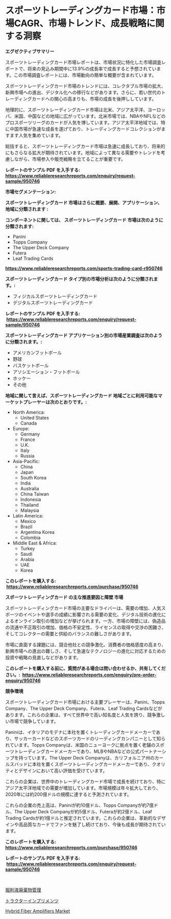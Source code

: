 <p><h1>スポーツトレーディングカード市場：市場CAGR、市場トレンド、成長戦略に関する洞察</h1></p><p><strong>エグゼクティブサマリー</strong></p>
<p><p>スポーツトレーディングカード市場レポートは、市場状況に特化した市場調査レポートで、将来の見込み期間中に13.9%の成長率で成長すると予想されています。この市場調査レポートには、市場動向の簡単な概要が含まれています。</p><p>スポーツトレーディングカード市場のトレンドには、コレクタブル市場の拡大、新興市場への進出、デジタル化への移行などがあります。さらに、若い世代のトレーディングカードへの関心の高まりも、市場の成長を後押ししています。</p><p>地理的に、スポーツトレーディングカード市場は北米、アジア太平洋、ヨーロッパ、米国、中国などの地域に広がっています。北米市場では、NBAやNFLなどのプロスポーツリーグのカードが人気を博しています。アジア太平洋地域では、特に中国市場が急速な成長を遂げており、トレーディングカードコレクションがますます人気を集めています。</p><p>総括すると、スポーツトレーディングカード市場は急速に成長しており、将来的にもさらなる拡大が期待されています。地域によって異なる需要やトレンドを考慮しながら、市場参入や販売戦略を立てることが重要です。</p></p>
<p><strong>レポートのサンプル PDF を入手する: <a href="https://www.reliableresearchreports.com/enquiry/request-sample/950746">https://www.reliableresearchreports.com/enquiry/request-sample/950746</a></strong></p>
<p><strong>市場セグメンテーション:</strong></p>
<p><strong> スポーツトレーディングカード 市場はさらに概要、展開、アプリケーション、地域に分類されます :</strong></p>
<p><strong>コンポーネントに関しては、 スポーツトレーディングカード 市場は次のように分類されます: &nbsp;</strong></p>
<p><ul><li>Panini</li><li>Topps Company</li><li>The Upper Deck Company</li><li>Futera</li><li>Leaf Trading Cards</li></ul></p>
<p><strong><a href="https://www.reliableresearchreports.com/sports-trading-card-r950746">https://www.reliableresearchreports.com/sports-trading-card-r950746</a></strong></p>
<p><strong> スポーツトレーディングカード タイプ別の市場分析は次のように分類されます。:</strong></p>
<p><ul><li>フィジカルスポーツトレーディングカード</li><li>デジタルスポーツトレーディングカード</li></ul></p>
<p><strong>レポートのサンプル PDF を入手する: &nbsp;<a href="https://www.reliableresearchreports.com/enquiry/request-sample/950746">https://www.reliableresearchreports.com/enquiry/request-sample/950746</a></strong></p>
<p><strong> スポーツトレーディングカード アプリケーション別の市場産業調査は次のように分類されます。:</strong></p>
<p><ul><li>アメリカンフットボール</li><li>野球</li><li>バスケットボール</li><li>アソシエーション・フットボール</li><li>ホッケー</li><li>その他</li></ul></p>
<p><strong>地域に関して言えば、スポーツトレーディングカード 地域ごとに利用可能なマーケットプレーヤーは次のとおりです。:</strong></p>
<p><ul>
    <li>
        North America:
        <ul>
            <li>United States</li>
            <li>Canada</li>
        </ul>
    </li>
    <li>
        Europe:
        <ul>
            <li>Germany</li>
            <li>France</li>
            <li>U.K.</li>
            <li>Italy</li>
            <li>Russia</li>
        </ul>
    </li>
    <li>
        Asia-Pacific:
        <ul>
            <li>China</li>
            <li>Japan</li>
            <li>South Korea</li>
            <li>India</li>
            <li>Australia</li>
            <li>China Taiwan</li>
            <li>Indonesia</li>
            <li>Thailand</li>
            <li>Malaysia</li>
        </ul>
    </li>
    <li>
        Latin America:
        <ul>
            <li>Mexico</li>
            <li>Brazil</li>
            <li>Argentina Korea</li>
            <li>Colombia</li>
        </ul>
    </li>
    <li>
        Middle East & Africa:
        <ul>
            <li>Turkey</li>
            <li>Saudi</li>
            <li>Arabia</li>
            <li>UAE</li>
            <li>Korea</li>
        </ul>
    </li>
    </ul></p>
<p><strong>このレポートを購入する: &nbsp;<a href="https://www.reliableresearchreports.com/purchase/950746">https://www.reliableresearchreports.com/purchase/950746</a></strong></p>
<p><strong>スポーツトレーディングカード の主な推進要因と障壁 市場</strong></p>
<p><p>スポーツトレーディングカード市場の主要なドライバーは、需要の増加、人気スポーツのイベントや選手の成績に影響される需要の変化、デジタル技術の進化によるオンライン取引の増加などが挙げられます。一方、市場の障壁には、偽造品の流通や不正取引の増加、価格の不安定性、ライセンスの取得や交渉の困難さ、そしてコレクターの需要と供給のバランスの難しさがあります。</p><p>市場に直面する課題には、競合他社との競争激化、消費者の価格感度の高まり、新興市場への進出の難しさ、そして急速なテクノロジーの進化に対応するための投資や戦略の見直しなどがあります。</p></p>
<p><strong>このレポートを購入する前に、質問がある場合は問い合わせるか、共有してください。:&nbsp; <a href="https://www.reliableresearchreports.com/enquiry/pre-order-enquiry/950746">https://www.reliableresearchreports.com/enquiry/pre-order-enquiry/950746</a></strong></p>
<p><strong>競争環境</strong></p>
<p><p>スポーツトレーディングカード市場における主要プレーヤーは、Panini、Topps Company、The Upper Deck Company、Futera、Leaf Trading Cardsなどがあります。これらの企業は、すべて世界中で高い知名度と人気を誇り、競争激しい市場で競争しています。</p><p>Paniniは、イタリアのモデナに本社を置くトレーディングカードメーカーであり、サッカーカードなどのスポーツカードのリーディングカンパニーとして知られています。Topps Companyは、米国のニューヨークに拠点を置く老舗のスポーツトレーディングカードメーカーであり、MLBやNBAなどの公式パートナーシップを持っています。The Upper Deck Companyは、カリフォルニア州のカールスバッドに本社を置くスポーツトレーディングカードメーカーであり、クオリティとデザインにおいて高い評価を受けています。</p><p>これらの企業は、世界中のトレーディングカード市場で成長を続けており、特にアジア太平洋地域での需要が増加しています。市場規模は年々拡大しており、2020年には約200億ドルの規模に達すると予測されています。</p><p>これらの企業の売上高は、Paniniが約10億ドル、Topps Companyが約7億ドル、The Upper Deck Companyが約5億ドル、Futeraが約2億ドル、Leaf Trading Cardsが約1億ドルと推定されています。これらの企業は、革新的なデザインや高品質なカードでファンを魅了し続けており、今後も成長が期待されています。</p></p>
<p><strong>このレポートを購入する: &nbsp; <a href="https://www.reliableresearchreports.com/purchase/950746">https://www.reliableresearchreports.com/purchase/950746</a></strong></p>
<p><strong>レポートのサンプル PDF を入手する: &nbsp;<a href="https://www.reliableresearchreports.com/enquiry/request-sample/950746">https://www.reliableresearchreports.com/enquiry/request-sample/950746</a></strong><strong></strong></p>
<p>&nbsp;</p>
<p><p><a href="https://medium.com/@diegoskiles2023/%E6%AC%A1%E3%81%AE%E6%96%87%E7%AB%A0%E3%82%92%E6%97%A5%E6%9C%AC%E8%AA%9E%E3%81%AB%E7%BF%BB%E8%A8%B3%E3%81%97%E3%81%A6%E3%81%8F%E3%81%A0%E3%81%95%E3%81%84-%E3%83%89%E3%83%AA%E3%83%AA%E3%83%B3%E3%82%B0%E6%B6%B2%E5%BB%83%E6%A3%84%E7%89%A9%E5%87%A6%E7%90%86%E5%B8%82%E5%A0%B4-%E5%B8%82%E5%A0%B4cagr-%E5%B8%82%E5%A0%B4%E5%8B%95%E5%90%91-%E6%88%90%E9%95%B7%E6%88%A6%E7%95%A5%E3%81%AB%E9%96%A2%E3%81%99%E3%82%8B%E6%B4%9E%E5%AF%9F-90240855da32">掘削液廃棄物管理</a></p><p><a href="https://medium.com/@alejandroramirez23k/%E3%83%88%E3%83%A9%E3%82%AF%E3%82%BF%E3%83%BC%E3%81%AE%E5%AE%9F%E8%A3%85%E5%B8%82%E5%A0%B4%E3%81%AE%E8%A6%8F%E6%A8%A1%E3%81%8C-%E3%82%B0%E3%83%AD%E3%83%BC%E3%83%90%E3%83%AB%E7%94%A3%E6%A5%AD%E3%81%A7%E6%9C%80%E3%82%82%E5%8A%B9%E6%9E%9C%E7%9A%84%E3%81%AA%E3%83%9E%E3%83%BC%E3%82%B1%E3%83%86%E3%82%A3%E3%83%B3%E3%82%B0%E3%83%81%E3%83%A3%E3%83%8D%E3%83%AB%E3%82%92%E6%98%8E%E3%82%89%E3%81%8B%E3%81%AB%E3%81%97%E3%81%BE%E3%81%99-38bbeafec584">トラクターインプリメンツ</a></p><p><a href="https://full-wildebeest-80b.notion.site/Hybrid-Fiber-Amplifiers-Market-Size-CAGR-Trends-2024-2030-69d852f00aa64683b18e6263145a377d">Hybrid Fiber Amplifiers Market</a></p></p>